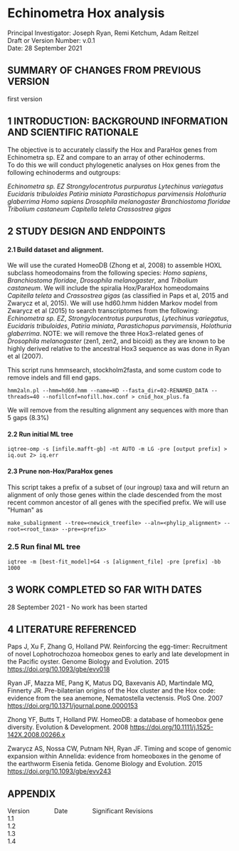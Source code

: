 # Echinometra Hox analysis 
 Principal Investigator: Joseph Ryan, Remi Ketchum, Adam Reitzel  
 Draft or Version Number: v.0.1  
 Date: 28 September 2021  

## SUMMARY OF CHANGES FROM PREVIOUS VERSION
first version
  
## 1 INTRODUCTION: BACKGROUND INFORMATION AND SCIENTIFIC RATIONALE  

  The objective is to accurately classify the Hox and ParaHox genes from Echinometra sp. EZ and compare to an array of other echinoderms.  
  To do this we will conduct phylogenetic analyses on Hox genes from the following echinoderms and outgroups:

  *Echinometra sp. EZ*
  *Strongylocentrotus purpuratus*
  *Lytechinus variegatus*
  *Eucidaris tribuloides*
  *Patiria miniata*
  *Parastichopus parvimensis*
  *Holothuria glaberrima*
  *Homo sapiens*
  *Drosophila melanogaster*
  *Branchiostoma floridae*
  *Tribolium castaneum*
  *Capitella teleta*
  *Crassostrea gigas*
  
## 2 STUDY DESIGN AND ENDPOINTS  

#### 2.1 Build dataset and alignment.

We will use the curated HomeoDB (Zhong et al, 2008) to assemble HOXL subclass homeodomains from the following species: *Homo sapiens*, *Branchiostoma floridae*, 
  *Drosophila melanogaster*, and *Tribolium castaneum*. We will include the spiralia Hox/ParaHox homeodomains *Capitella teleta* and 
  *Crassostrea gigas* (as classified in Paps et al, 2015 and Zwarycz et al, 2015). We will use hd60.hmm hidden Markov model from Zwarycz et al (2015) 
  to search transcriptomes from the following:  *Echinometra sp. EZ*, *Strongylocentrotus purpuratus*, *Lytechinus variegatus*, *Eucidaris tribuloides*, 
  *Patiria miniata*, *Parastichopus parvimensis*, *Holothuria glaberrima*. NOTE: we will remove the three Hox3-related genes of 
  *Drosophila melanogaster* (zen1, zen2, and bicoid) as they are known to be highly derived relative to the ancestral Hox3 sequence as was done in Ryan et al (2007).

This script runs hmmsearch, stockholm2fasta, and some custom code to remove indels and fill end gaps.
```
hmm2aln.pl --hmm=hd60.hmm --name=HD --fasta_dir=02-RENAMED_DATA --threads=40 --nofillcnf=nofill.hox.conf > cnid_hox_plus.fa
```
We will remove from the resulting alignment any sequences with more than 5 gaps (8.3%)

#### 2.2 Run initial ML tree

```
iqtree-omp -s [infile.mafft-gb] -nt AUTO -m LG -pre [output prefix] > iq.out 2> iq.err
```

#### 2.3 Prune non-Hox/ParaHox genes

This script takes a prefix of a subset of (our ingroup) taxa and will return an alignment of only those genes within the clade descended from the most recent common ancestor of all genes with the specified prefix. We will use "Human" as 
```
make_subalignment --tree=<newick_treefile> --aln=<phylip_alignment> --root=<root_taxa> --pre=<prefix>
```

### 2.5 Run final ML tree
```
iqtree -m [best-fit_model]+G4 -s [alignment_file] -pre [prefix] -bb 1000
```

## 3 WORK COMPLETED SO FAR WITH DATES  

28 September 2021 - No work has been started

## 4 LITERATURE REFERENCED  

  Paps J, Xu F, Zhang G, Holland PW. Reinforcing the egg-timer: Recruitment of novel Lophotrochozoa homeobox genes to early and late development in the Pacific oyster. Genome Biology and Evolution. 2015 https://doi.org/10.1093/gbe/evv018

  Ryan JF, Mazza ME, Pang K, Matus DQ, Baxevanis AD, Martindale MQ, Finnerty JR. Pre-bilaterian origins of the Hox cluster and the Hox code: evidence from the sea anemone, Nematostella vectensis. PloS One. 2007 https://doi.org/10.1371/journal.pone.0000153

  Zhong YF, Butts T, Holland PW. HomeoDB: a database of homeobox gene diversity. Evolution & Development. 2008 https://doi.org/10.1111/j.1525-142X.2008.00266.x

  Zwarycz AS, Nossa CW, Putnam NH, Ryan JF. Timing and scope of genomic expansion within Annelida: evidence from homeoboxes in the genome of the earthworm Eisenia fetida. Genome Biology and Evolution. 2015 https://doi.org/10.1093/gbe/evv243
  
## APPENDIX

Version&nbsp; &nbsp; &nbsp; &nbsp;&nbsp;&nbsp;&nbsp;&nbsp;&nbsp; &nbsp;Date&nbsp; &nbsp; &nbsp; &nbsp; &nbsp; &nbsp; &nbsp; Significant Revisions  
1.1  
1.2  
1.3  
1.4  
